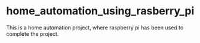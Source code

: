 # home_automation_using_rasberry_pi
This is a home automation project, where raspberry pi has been used to complete the project.
